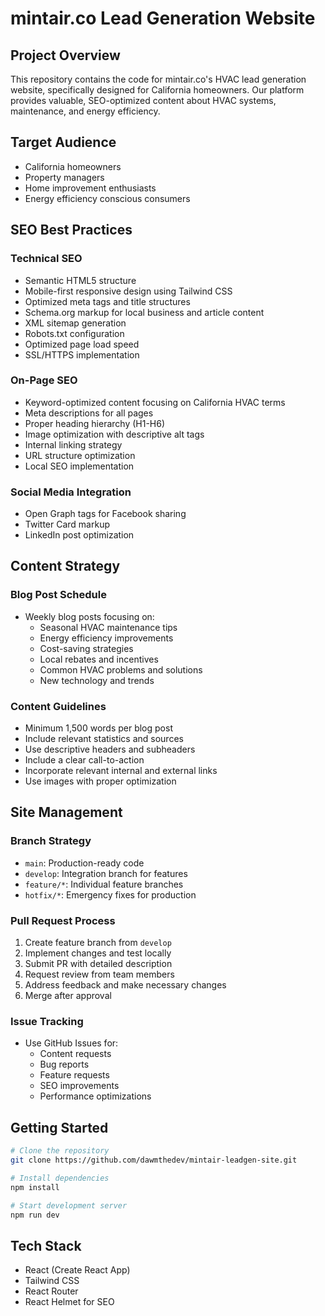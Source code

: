 # mintair.co Lead Generation Website

## Project Overview

This repository contains the code for mintair.co's HVAC lead generation website, specifically designed for California homeowners. Our platform provides valuable, SEO-optimized content about HVAC systems, maintenance, and energy efficiency.

## Target Audience

- California homeowners
- Property managers
- Home improvement enthusiasts
- Energy efficiency conscious consumers

## SEO Best Practices

### Technical SEO

- Semantic HTML5 structure
- Mobile-first responsive design using Tailwind CSS
- Optimized meta tags and title structures
- Schema.org markup for local business and article content
- XML sitemap generation
- Robots.txt configuration
- Optimized page load speed
- SSL/HTTPS implementation

### On-Page SEO

- Keyword-optimized content focusing on California HVAC terms
- Meta descriptions for all pages
- Proper heading hierarchy (H1-H6)
- Image optimization with descriptive alt tags
- Internal linking strategy
- URL structure optimization
- Local SEO implementation

### Social Media Integration

- Open Graph tags for Facebook sharing
- Twitter Card markup
- LinkedIn post optimization

## Content Strategy

### Blog Post Schedule

- Weekly blog posts focusing on:
  - Seasonal HVAC maintenance tips
  - Energy efficiency improvements
  - Cost-saving strategies
  - Local rebates and incentives
  - Common HVAC problems and solutions
  - New technology and trends

### Content Guidelines

- Minimum 1,500 words per blog post
- Include relevant statistics and sources
- Use descriptive headers and subheaders
- Include a clear call-to-action
- Incorporate relevant internal and external links
- Use images with proper optimization

## Site Management

### Branch Strategy

- `main`: Production-ready code
- `develop`: Integration branch for features
- `feature/*`: Individual feature branches
- `hotfix/*`: Emergency fixes for production

### Pull Request Process

1. Create feature branch from `develop`
2. Implement changes and test locally
3. Submit PR with detailed description
4. Request review from team members
5. Address feedback and make necessary changes
6. Merge after approval

### Issue Tracking

- Use GitHub Issues for:
  - Content requests
  - Bug reports
  - Feature requests
  - SEO improvements
  - Performance optimizations

## Getting Started

```bash
# Clone the repository
git clone https://github.com/dawmthedev/mintair-leadgen-site.git

# Install dependencies
npm install

# Start development server
npm run dev
```

## Tech Stack

- React (Create React App)
- Tailwind CSS
- React Router
- React Helmet for SEO
